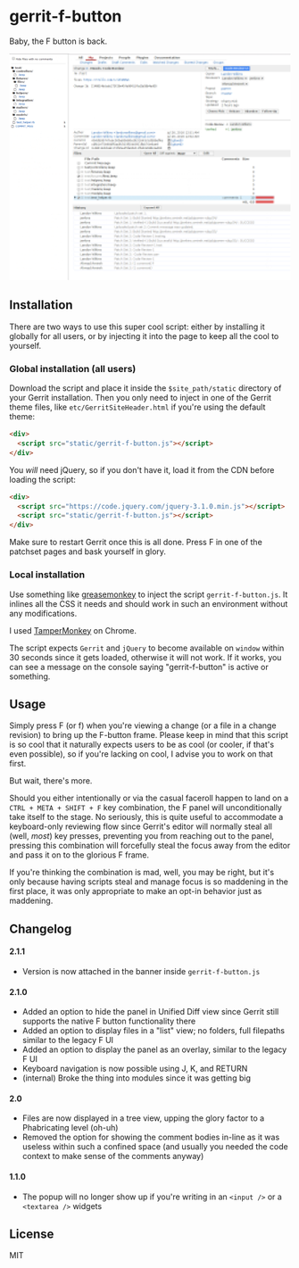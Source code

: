 # gerrit-f-button

Baby, the F button is back.

![gerrit-f-button screenshot](./gerrit-f-button-v2.0.png)

## Installation

There are two ways to use this super cool script: either by installing it
globally for all users, or by injecting it into the page to keep all the
cool to yourself.

### Global installation (all users)

Download the script and place it inside the `$site_path/static` directory
of your Gerrit installation. Then you only need to inject in one of the
Gerrit theme files, like `etc/GerritSiteHeader.html` if you're using the default theme:

```html
<div>
  <script src="static/gerrit-f-button.js"></script>
</div>
```

You *will* need jQuery, so if you don't have it, load it from the
CDN before loading the script:

```html
<div>
  <script src="https://code.jquery.com/jquery-3.1.0.min.js"></script>
  <script src="static/gerrit-f-button.js"></script>
</div>
```

Make sure to restart Gerrit once this is all done. Press F in one
of the patchset pages and bask yourself in glory.

### Local installation

Use something like [greasemonkey](http://www.greasespot.net/) to inject the
script `gerrit-f-button.js`. It inlines all the CSS it needs and should work
in such an environment without any modifications.

I used [TamperMonkey](http://tampermonkey.net/) on Chrome.

The script expects `Gerrit` and `jQuery` to become available on `window` 
within 30 seconds since it gets loaded, otherwise it will not work. If it works, you can see a message on the console saying "gerrit-f-button" is active or something.

## Usage

Simply press F (or f) when you're viewing a change (or a file in a change revision) to bring up the F-button frame. Please keep in mind that this
script is so cool that it naturally expects users to be as cool (or cooler,
if that's even possible), so if you're lacking on cool, I advise you to
work on that first.

But wait, there's more.

Should you either intentionally or via the casual faceroll happen to land
on a `CTRL + META + SHIFT + F` key combination, the F panel will 
unconditionally take itself to the stage. No seriously, this is quite useful to
accommodate a keyboard-only reviewing flow since Gerrit's editor will normally
steal all (well, _most_) key presses, preventing you from reaching out to the
panel, pressing this combination will forcefully steal the focus away from the 
editor and pass it on to the glorious F frame.

If you're thinking the combination is mad, well, you may be right, but it's only because having scripts steal and manage focus is so maddening in the 
first place, it was only appropriate to make an opt-in behavior just as 
maddening.

## Changelog

#### 2.1.1

- Version is now attached in the banner inside `gerrit-f-button.js`

#### 2.1.0

- Added an option to hide the panel in Unified Diff view since Gerrit still 
  supports the native F button functionality there
- Added an option to display files in a "list" view; no folders, full filepaths
  similar to the legacy F UI
- Added an option to display the panel as an overlay, similar to the legacy
  F UI
- Keyboard navigation is now possible using J, K, and RETURN
- (internal) Broke the thing into modules since it was getting big

#### 2.0

- Files are now displayed in a tree view, upping the glory factor to a 
  Phabricating level (oh-uh)
- Removed the option for showing the comment bodies in-line as it was useless
  within such a confined space (and usually you needed the code context to
  make sense of the comments anyway)

#### 1.1.0

- The popup will no longer show up if you're writing in an `<input />` or a `<textarea />` widgets

## License

MIT